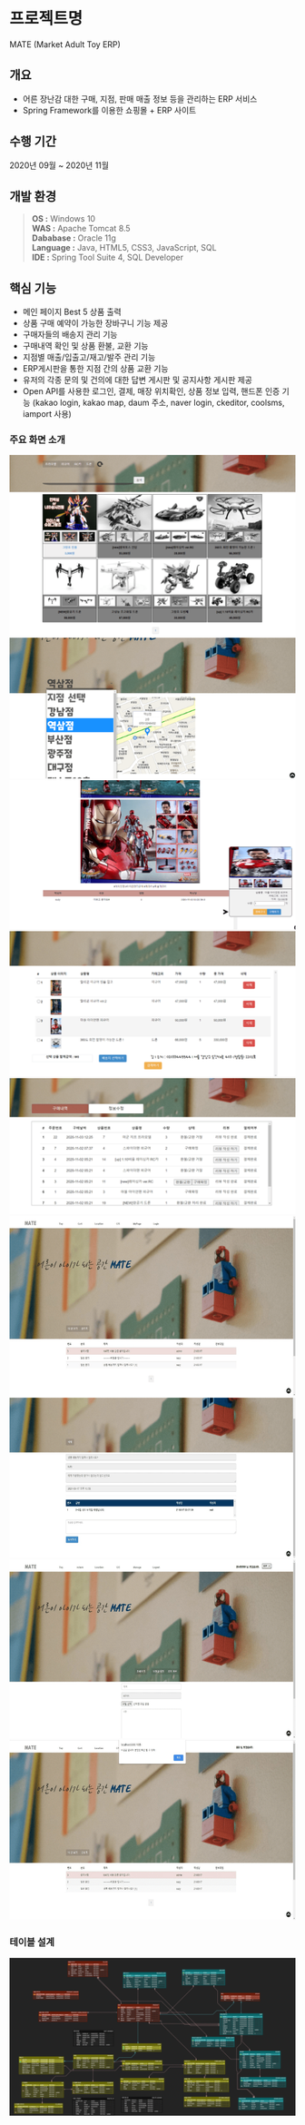 # 프로젝트명
MATE (Market Adult Toy ERP)

## 개요
- 어른 장난감 대한 구매, 지점, 판매 매출 정보 등을 관리하는 ERP 서비스
- Spring Framework를  이용한  쇼핑몰 + ERP 사이트

## 수행 기간

2020년 09월 ~ 2020년 11월

## 개발 환경

> **OS :** Windows 10<br/>
> **WAS :** Apache Tomcat 8.5<br/>
> **Dababase :** Oracle 11g<br/>
> **Language :** Java, HTML5, CSS3, JavaScript, SQL<br/>
> **IDE :** Spring Tool Suite 4, SQL Developer

## 핵심 기능

- 메인 페이지 Best 5 상품 출력
- 상품 구매 예약이 가능한 장바구니 기능 제공
- 구매자들의 배송지 관리 기능
- 구매내역 확인 및 상품 환불, 교환 기능
- 지점별 매출/입출고/재고/발주 관리 기능
- ERP게시판을 통한 지점 간의 상품 교환 기능
- 유저의 각종 문의 및 건의에 대한 답변 게시판 및 공지사항 게시판 제공
- Open API를 사용한 로그인, 결제, 매장 위치확인, 상품 정보 입력, 핸드폰 인증 기능
(kakao login, kakao map, daum 주소, naver login, ckeditor, coolsms, iamport 사용)

### 주요 화면 소개

![캡처](./introduce/main_001.png)
![캡처](./introduce/main_002.png)  
![캡처](./introduce/main_003.png)  
![캡처](./introduce/main_004.png)  
![캡처](./introduce/main_005.png)  
![캡처](./introduce/main_006.png)  
![캡처](./introduce/main_007.png)  
![캡처](./introduce/main_008.png)  
![캡처](./introduce/main_009.png)  

### 테이블 설계
![캡처](./introduce/erd.png)  
